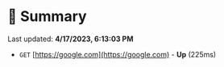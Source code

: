 # 📖 Summary
Last updated: **4/17/2023, 6:13:03 PM**

- `GET` [https://google.com](https://google.com) - **Up** (225ms)

